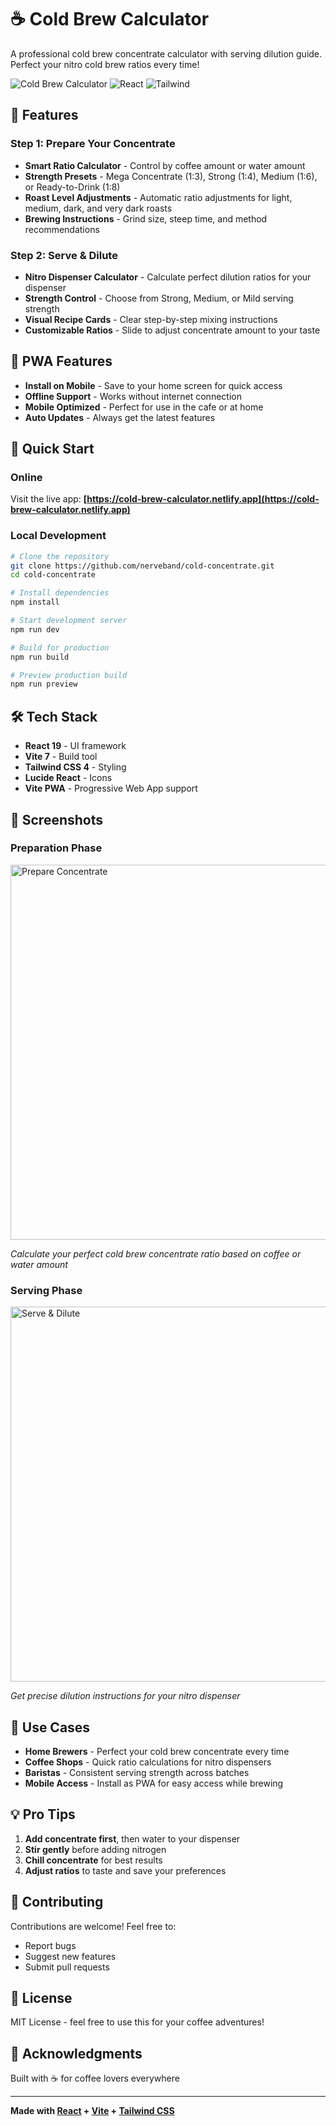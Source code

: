 # ☕ Cold Brew Calculator

A professional cold brew concentrate calculator with serving dilution guide. Perfect your nitro cold brew ratios every time!

![Cold Brew Calculator](https://img.shields.io/badge/PWA-Ready-brightgreen) ![React](https://img.shields.io/badge/React-19-blue) ![Tailwind](https://img.shields.io/badge/Tailwind-4-06B6D4)

## 🌟 Features

### Step 1: Prepare Your Concentrate
- **Smart Ratio Calculator** - Control by coffee amount or water amount
- **Strength Presets** - Mega Concentrate (1:3), Strong (1:4), Medium (1:6), or Ready-to-Drink (1:8)
- **Roast Level Adjustments** - Automatic ratio adjustments for light, medium, dark, and very dark roasts
- **Brewing Instructions** - Grind size, steep time, and method recommendations

### Step 2: Serve & Dilute
- **Nitro Dispenser Calculator** - Calculate perfect dilution ratios for your dispenser
- **Strength Control** - Choose from Strong, Medium, or Mild serving strength
- **Visual Recipe Cards** - Clear step-by-step mixing instructions
- **Customizable Ratios** - Slide to adjust concentrate amount to your taste

## 📱 PWA Features

- **Install on Mobile** - Save to your home screen for quick access
- **Offline Support** - Works without internet connection
- **Mobile Optimized** - Perfect for use in the cafe or at home
- **Auto Updates** - Always get the latest features

## 🚀 Quick Start

### Online

Visit the live app: **[https://cold-brew-calculator.netlify.app](https://cold-brew-calculator.netlify.app)**

### Local Development

```bash
# Clone the repository
git clone https://github.com/nerveband/cold-concentrate.git
cd cold-concentrate

# Install dependencies
npm install

# Start development server
npm run dev

# Build for production
npm run build

# Preview production build
npm run preview
```

## 🛠️ Tech Stack

- **React 19** - UI framework
- **Vite 7** - Build tool
- **Tailwind CSS 4** - Styling
- **Lucide React** - Icons
- **Vite PWA** - Progressive Web App support

## 📸 Screenshots

### Preparation Phase
<img src="docs/screenshot-prepare.png" alt="Prepare Concentrate" width="600">

*Calculate your perfect cold brew concentrate ratio based on coffee or water amount*

### Serving Phase
<img src="docs/screenshot-serve.png" alt="Serve & Dilute" width="600">

*Get precise dilution instructions for your nitro dispenser*

## 🎯 Use Cases

- **Home Brewers** - Perfect your cold brew concentrate every time
- **Coffee Shops** - Quick ratio calculations for nitro dispensers
- **Baristas** - Consistent serving strength across batches
- **Mobile Access** - Install as PWA for easy access while brewing

## 💡 Pro Tips

1. **Add concentrate first**, then water to your dispenser
2. **Stir gently** before adding nitrogen
3. **Chill concentrate** for best results
4. **Adjust ratios** to taste and save your preferences

## 🤝 Contributing

Contributions are welcome! Feel free to:

- Report bugs
- Suggest new features
- Submit pull requests

## 📄 License

MIT License - feel free to use this for your coffee adventures!

## 🙏 Acknowledgments

Built with ☕ for coffee lovers everywhere

---

**Made with [React](https://react.dev) + [Vite](https://vite.dev) + [Tailwind CSS](https://tailwindcss.com)**
